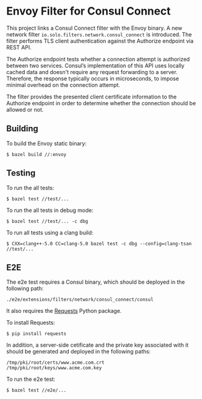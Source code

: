 # Envoy Filter for Consul Connect

This project links a Consul Connect filter with the Envoy binary.
A new network filter `io.solo.filters.network.consul_connect` is introduced.
The filter performs TLS client authentication against the Authorize endpoint via REST API.

The Authorize endpoint tests whether a connection attempt is authorized between two services.
Consul’s implementation of this API uses locally cached data and doesn't require any request forwarding to a server. Therefore, the response typically occurs in microseconds, to impose minimal overhead on the connection attempt.

The filter provides the presented client certificate information to the Authorize endpoint in order to determine whether the connection should be allowed or not.

## Building

To build the Envoy static binary:

```
$ bazel build //:envoy
```

## Testing

To run the all tests:

```
$ bazel test //test/...
```

To run the all tests in debug mode:

```
$ bazel test //test/... -c dbg
```

To run all tests using a clang build:

```
$ CXX=clang++-5.0 CC=clang-5.0 bazel test -c dbg --config=clang-tsan //test/...
```

## E2E

The e2e test requires a Consul binary, which should be deployed in the following path:

```
./e2e/extensions/filters/network/consul_connect/consul
```

It also requires the [Requests](https://pypi.org/project/requests/) Python package.

To install Requests:

```
$ pip install requests
```

In addition, a server-side cetificate and the private key associated with it should be generated and deployed in the following paths:
```
/tmp/pki/root/certs/www.acme.com.crt
/tmp/pki/root/keys/www.acme.com.key
```

To run the e2e test:

```
$ bazel test //e2e/...
```
